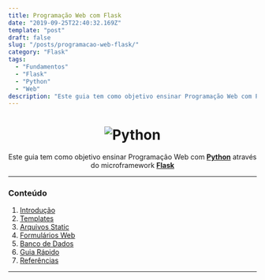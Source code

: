 ```yaml
---
title: Programação Web com Flask
date: "2019-09-25T22:40:32.169Z"
template: "post"
draft: false
slug: "/posts/programacao-web-flask/"
category: "Flask"
tags:
  - "Fundamentos"
  - "Flask"
  - "Python"
  - "Web"
description: "Este guia tem como objetivo ensinar Programação Web com Python através do microframework Flask."
---
```


<h1 align="center">
    <img alt="Python" title="Python-Flask" src="https://i.imgur.com/k5yJ8jQ.png"> </br>
</h1>

<p align="center">
	Este guia tem como objetivo ensinar Programação Web com <b><a href="https://www.python.org/">Python</a></b> através do microframework <b><a href="https://flask.palletsprojects.com/en/1.1.x/">Flask</a></b>
</p>

---------------------------------------

### Conteúdo

01. [Introdução](https://github.com/the-akira/Flask-Programacao-Web/blob/master/capitulos/Flask.md)
02. [Templates](https://github.com/the-akira/Flask-Programacao-Web/blob/master/capitulos/Templates.md)
03. [Arquivos Static](https://github.com/the-akira/Flask-Programacao-Web/blob/master/capitulos/Arquivos%20Static.md)
04. [Formulários Web](https://github.com/the-akira/Flask-Programacao-Web/blob/master/capitulos/Formul%C3%A1rios%20Web.md)
05. [Banco de Dados](https://github.com/the-akira/Flask-Programacao-Web/blob/master/capitulos/Banco%20de%20Dados.md)
06. [Guia Rápido](https://github.com/the-akira/Flask-Programacao-Web/blob/master/capitulos/Intro_Flask.md)
07. [Referências](https://github.com/the-akira/Flask-Programacao-Web/blob/master/capitulos/Refer%C3%AAncias.md)

---------------------------------------
